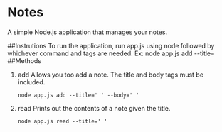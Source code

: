 # Notes
A simple Node.js application that manages your notes.

##Instrutions
To run the application, run app.js using node followed by whichever command and tags are needed.
Ex: node app.js add --title=
##Methods
1. add
	Allows you too add a note. The title and body tags must be included.
	```
	node app.js add --title=' ' --body=' '
	```
2. read
	Prints out the contents of a note given the title.
	```
	node app.js read --title=' '
	```
